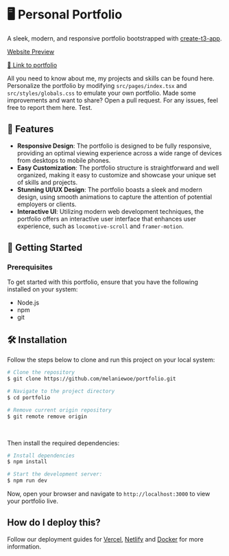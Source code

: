 # 🖥️ Personal Portfolio

A sleek, modern, and responsive portfolio bootstrapped with [create-t3-app](https://create.t3.gg/).

[Website Preview](https://github.com/melaniewoe/portfolio/assets/77996774/b73b02d7-0657-41e3-9124-e6d04b17fe93)

[🔗 Link to portfolio](https://www.melaniewoe.codes)

All you need to know about me, my projects and skills can be found here. Personalize the portfolio by modifying `src/pages/index.tsx` and `src/styles/globals.css` to emulate your own portfolio. Made some improvements and want to share? Open a pull request.
For any issues, feel free to report them here. Test.

## 🎉 Features

- **Responsive Design**: The portfolio is designed to be fully responsive, providing an optimal viewing experience across a wide range of devices from desktops to mobile phones.
- **Easy Customization**: The portfolio structure is straightforward and well organized, making it easy to customize and showcase your unique set of skills and projects.
- **Stunning UI/UX Design**: The portfolio boasts a sleek and modern design, using smooth animations to capture the attention of potential employers or clients.
- **Interactive UI**: Utilizing modern web development techniques, the portfolio offers an interactive user interface that enhances user experience, such as `locomotive-scroll` and `framer-motion`.

## 🚀 Getting Started

### Prerequisites

To get started with this portfolio, ensure that you have the following installed on your system:

- Node.js
- npm
- git

## 🛠️ Installation

Follow the steps below to clone and run this project on your local system:

```bash
# Clone the repository
$ git clone https://github.com/melaniewoe/portfolio.git

# Navigate to the project directory
$ cd portfolio

# Remove current origin repository
$ git remote remove origin
```

<br />

Then install the required dependencies:

```bash
# Install dependencies
$ npm install

# Start the development server:
$ npm run dev
```

Now, open your browser and navigate to `http://localhost:3000` to view your portfolio live.

## How do I deploy this?

Follow our deployment guides for [Vercel](https://create.t3.gg/en/deployment/vercel), [Netlify](https://create.t3.gg/en/deployment/netlify) and [Docker](https://create.t3.gg/en/deployment/docker) for more information.
